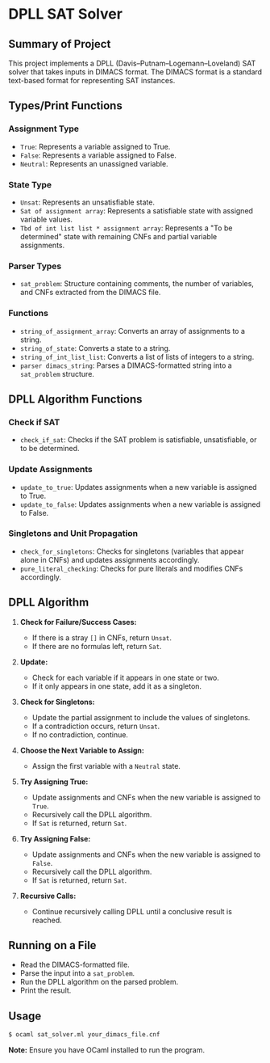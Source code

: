 # DPLL SAT Solver

## Summary of Project
This project implements a DPLL (Davis–Putnam–Logemann–Loveland) SAT solver that takes inputs in DIMACS format. The DIMACS format is a standard text-based format for representing SAT instances.

## Types/Print Functions

### Assignment Type
- `True`: Represents a variable assigned to True.
- `False`: Represents a variable assigned to False.
- `Neutral`: Represents an unassigned variable.

### State Type
- `Unsat`: Represents an unsatisfiable state.
- `Sat of assignment array`: Represents a satisfiable state with assigned variable values.
- `Tbd of int list list * assignment array`: Represents a "To be determined" state with remaining CNFs and partial variable assignments.

### Parser Types
- `sat_problem`: Structure containing comments, the number of variables, and CNFs extracted from the DIMACS file.

### Functions
- `string_of_assignment_array`: Converts an array of assignments to a string.
- `string_of_state`: Converts a state to a string.
- `string_of_int_list_list`: Converts a list of lists of integers to a string.
- `parser dimacs_string`: Parses a DIMACS-formatted string into a `sat_problem` structure.

## DPLL Algorithm Functions

### Check if SAT
- `check_if_sat`: Checks if the SAT problem is satisfiable, unsatisfiable, or to be determined.

### Update Assignments
- `update_to_true`: Updates assignments when a new variable is assigned to True.
- `update_to_false`: Updates assignments when a new variable is assigned to False.

### Singletons and Unit Propagation
- `check_for_singletons`: Checks for singletons (variables that appear alone in CNFs) and updates assignments accordingly.
- `pure_literal_checking`: Checks for pure literals and modifies CNFs accordingly.

## DPLL Algorithm

1. **Check for Failure/Success Cases:**
   - If there is a stray `[]` in CNFs, return `Unsat`.
   - If there are no formulas left, return `Sat`.

2. **Update:**
   - Check for each variable if it appears in one state or two.
   - If it only appears in one state, add it as a singleton.

3. **Check for Singletons:**
   - Update the partial assignment to include the values of singletons.
   - If a contradiction occurs, return `Unsat`.
   - If no contradiction, continue.

4. **Choose the Next Variable to Assign:**
   - Assign the first variable with a `Neutral` state.

5. **Try Assigning True:**
   - Update assignments and CNFs when the new variable is assigned to `True`.
   - Recursively call the DPLL algorithm.
   - If `Sat` is returned, return `Sat`.

6. **Try Assigning False:**
   - Update assignments and CNFs when the new variable is assigned to `False`.
   - Recursively call the DPLL algorithm.
   - If `Sat` is returned, return `Sat`.

7. **Recursive Calls:**
   - Continue recursively calling DPLL until a conclusive result is reached.

## Running on a File
- Read the DIMACS-formatted file.
- Parse the input into a `sat_problem`.
- Run the DPLL algorithm on the parsed problem.
- Print the result.

## Usage
```bash
$ ocaml sat_solver.ml your_dimacs_file.cnf
```

**Note:** Ensure you have OCaml installed to run the program.
